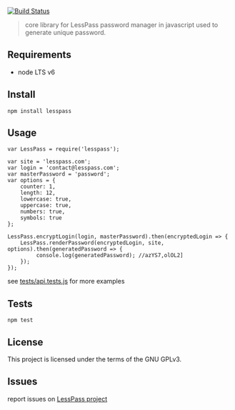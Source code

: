 [![Build Status](https://travis-ci.org/lesspass/core.svg?branch=master)](https://travis-ci.org/lesspass/core)

> core library for LessPass password manager in javascript used to generate unique password.

## Requirements

  - node LTS v6

## Install

    npm install lesspass

## Usage
    
    var LessPass = require('lesspass');
    
    var site = 'lesspass.com';
    var login = 'contact@lesspass.com';
    var masterPassword = 'password';
    var options = {
        counter: 1,
        length: 12,
        lowercase: true,
        uppercase: true,
        numbers: true,
        symbols: true
    };
    
    LessPass.encryptLogin(login, masterPassword).then(encryptedLogin => {
        LessPass.renderPassword(encryptedLogin, site, options).then(generatedPassword => {
             console.log(generatedPassword); //azYS7,olOL2]
        });
    });


see [tests/api.tests.js](tests/api.tests.js) for more examples


## Tests

    npm test

## License

This project is licensed under the terms of the GNU GPLv3.


## Issues

report issues on [LessPass project](https://github.com/lesspass/lesspass/issues)
